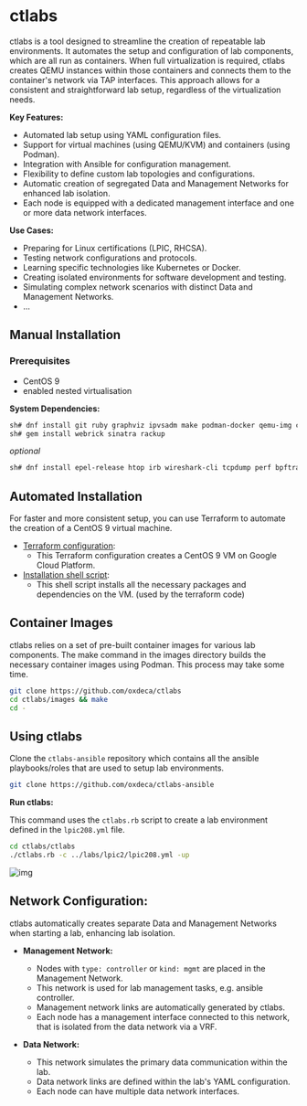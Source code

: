 # ctlabs

ctlabs is a tool designed to streamline the creation of repeatable lab environments.
It automates the setup and configuration of lab components, which are all run as containers. When full virtualization is required, ctlabs creates QEMU instances within those containers and connects them to the container's network via TAP interfaces. This approach allows for a consistent and straightforward lab setup, regardless of the virtualization needs.

**Key Features:**

* Automated lab setup using YAML configuration files.
* Support for virtual machines (using QEMU/KVM) and containers (using Podman).
* Integration with Ansible for configuration management.
* Flexibility to define custom lab topologies and configurations.
* Automatic creation of segregated Data and Management Networks for enhanced lab isolation.
* Each node is equipped with a dedicated management interface and one or more data network interfaces.

**Use Cases:**

* Preparing for Linux certifications (LPIC, RHCSA).
* Testing network configurations and protocols.
* Learning specific technologies like Kubernetes or Docker.
* Creating isolated environments for software development and testing.
* Simulating complex network scenarios with distinct Data and Management Networks.
* ...

## Manual Installation

### Prerequisites

* CentOS 9
* enabled nested virtualisation

**System Dependencies:**

```bash
sh# dnf install git ruby graphviz ipvsadm make podman-docker qemu-img cloud-utils-growpart python3-pip tmux vim
sh# gem install webrick sinatra rackup
```

_optional_
```bash
sh# dnf install epel-release htop irb wireshark-cli tcpdump perf bpftrace kernel-modules-extra-$(uname -r)
```

## Automated Installation

For faster and more consistent setup, you can use Terraform to automate the creation of a CentOS 9 virtual machine.
* [Terraform configuration](https://github.com/oxdeca/ctlabs-terraform/tree/main/01_lpic2/gcp): 
	* This Terraform configuration creates a CentOS 9 VM on Google Cloud Platform.
* [Installation shell script](https://github.com/oxdeca/ctlabs-terraform/blob/main/01_lpic2/ppvm.sh): 
	* This shell script installs all the necessary packages and dependencies on the VM. (used by the terraform code)

## Container Images

ctlabs relies on a set of pre-built container images for various lab components. 
The make command in the images directory builds the necessary container images using Podman.
This process may take some time.

```bash
git clone https://github.com/oxdeca/ctlabs
cd ctlabs/images && make
cd -
```

## Using ctlabs

Clone the `ctlabs-ansible` repository which contains all the ansible playbooks/roles that are used to setup lab environments.

```bash
git clone https://github.com/oxdeca/ctlabs-ansible
```

**Run ctlabs:**

This command uses the `ctlabs.rb` script to create a lab environment defined in the `lpic208.yml` file.

```bash
cd ctlabs/ctlabs
./ctlabs.rb -c ../labs/lpic2/lpic208.yml -up
```

![img](./lab_setup.gif)

## Network Configuration:

ctlabs automatically creates separate Data and Management Networks when starting a lab, enhancing lab isolation.

  * **Management Network:**
      * Nodes with `type: controller` or `kind: mgmt` are placed in the Management Network.
      * This network is used for lab management tasks, e.g. ansible controller.
      * Management network links are automatically generated by ctlabs.
      * Each node has a management interface connected to this network, that is isolated from the data network via a VRF.

  * **Data Network:**
      * This network simulates the primary data communication within the lab.
      * Data network links are defined within the lab's YAML configuration.
      * Each node can have multiple data network interfaces.
